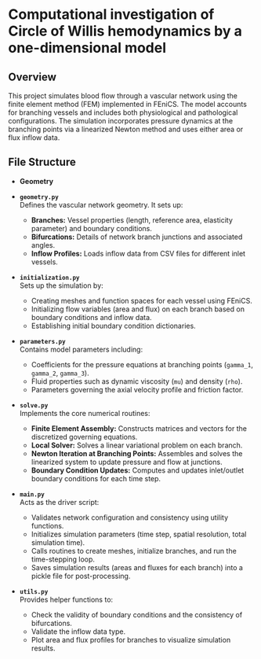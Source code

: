 # Computational investigation of Circle of Willis hemodynamics by a one-dimensional model

## Overview
This project simulates blood flow through a vascular network using the finite element method (FEM) implemented in FEniCS. The model accounts for branching vessels and includes both physiological and pathological configurations. The simulation incorporates pressure dynamics at the branching points via a linearized Newton method and uses either area or flux inflow data.

## File Structure

- **Geometry**  

- **`geometry.py`**  
  Defines the vascular network geometry. It sets up:
  - **Branches:** Vessel properties (length, reference area, elasticity parameter) and boundary conditions.
  - **Bifurcations:** Details of network branch junctions and associated angles.
  - **Inflow Profiles:** Loads inflow data from CSV files for different inlet vessels.

- **`initialization.py`**  
  Sets up the simulation by:
  - Creating meshes and function spaces for each vessel using FEniCS.
  - Initializing flow variables (area and flux) on each branch based on boundary conditions and inflow data.
  - Establishing initial boundary condition dictionaries.

- **`parameters.py`**  
  Contains model parameters including:
  - Coefficients for the pressure equations at branching points (`gamma_1`, `gamma_2`, `gamma_3`).
  - Fluid properties such as dynamic viscosity (`mu`) and density (`rho`).
  - Parameters governing the axial velocity profile and friction factor.

- **`solve.py`**  
  Implements the core numerical routines:
  - **Finite Element Assembly:** Constructs matrices and vectors for the discretized governing equations.
  - **Local Solver:** Solves a linear variational problem on each branch.
  - **Newton Iteration at Branching Points:** Assembles and solves the linearized system to update pressure and flow at junctions.
  - **Boundary Condition Updates:** Computes and updates inlet/outlet boundary conditions for each time step.

- **`main.py`**  
  Acts as the driver script:
  - Validates network configuration and consistency using utility functions.
  - Initializes simulation parameters (time step, spatial resolution, total simulation time).
  - Calls routines to create meshes, initialize branches, and run the time-stepping loop.
  - Saves simulation results (areas and fluxes for each branch) into a pickle file for post-processing.

- **`utils.py`**  
  Provides helper functions to:
  - Check the validity of boundary conditions and the consistency of bifurcations.
  - Validate the inflow data type.
  - Plot area and flux profiles for branches to visualize simulation results.




